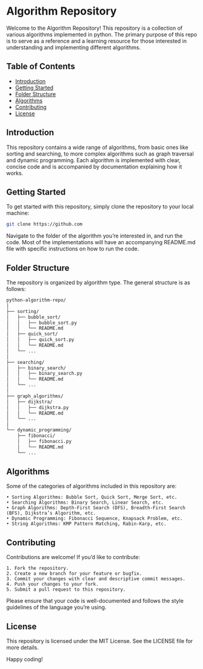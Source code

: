 # Algorithm Repository

Welcome to the Algorithm Repository! This repository is a collection of various algorithms implemented in python. The primary purpose of this repo is to serve as a reference and a learning resource for those interested in understanding and implementing different algorithms.

## Table of Contents

- [Introduction](#introduction)
- [Getting Started](#getting-started)
- [Folder Structure](#folder-structure)
- [Algorithms](#algorithms)
- [Contributing](#contributing)
- [License](#license)

## Introduction

This repository contains a wide range of algorithms, from basic ones like sorting and searching, to more complex algorithms such as graph traversal and dynamic programming. Each algorithm is implemented with clear, concise code and is accompanied by documentation explaining how it works.

## Getting Started

To get started with this repository, simply clone the repository to your local machine:

```bash
git clone https://github.com
```

Navigate to the folder of the algorithm you’re interested in, and run the code. Most of the implementations will have an accompanying README.md file with specific instructions on how to run the code.

## Folder Structure

The repository is organized by algorithm type. The general structure is as follows:

```md
python-algorithm-repo/
│
├── sorting/
│   ├── bubble_sort/
│   │   ├── bubble_sort.py
│   │   └── README.md
│   ├── quick_sort/
│   │   ├── quick_sort.py
│   │   └── README.md
│   └── ...
│
├── searching/
│   ├── binary_search/
│   │   ├── binary_search.py
│   │   └── README.md
│   └── ...
│
├── graph_algorithms/
│   ├── dijkstra/
│   │   ├── dijkstra.py
│   │   └── README.md
│   └── ...
│
└── dynamic_programming/
    ├── fibonacci/
    │   ├── fibonacci.py
    │   └── README.md
    └── ...
```

## Algorithms

Some of the categories of algorithms included in this repository are:

    • Sorting Algorithms: Bubble Sort, Quick Sort, Merge Sort, etc.
	• Searching Algorithms: Binary Search, Linear Search, etc.
	• Graph Algorithms: Depth-First Search (DFS), Breadth-First Search (BFS), Dijkstra’s Algorithm, etc.
	• Dynamic Programming: Fibonacci Sequence, Knapsack Problem, etc.
	• String Algorithms: KMP Pattern Matching, Rabin-Karp, etc.

## Contributing

Contributions are welcome! If you’d like to contribute:

    1. Fork the repository.
    2. Create a new branch for your feature or bugfix.
    3. Commit your changes with clear and descriptive commit messages.
    4. Push your changes to your fork. 
    5. Submit a pull request to this repository.

Please ensure that your code is well-documented and follows the style guidelines of the language you’re using.

## License

This repository is licensed under the MIT License. See the LICENSE file for more details.

Happy coding!